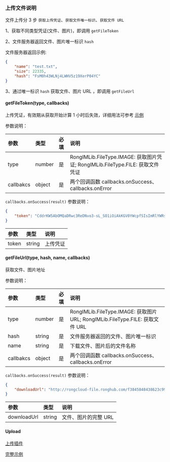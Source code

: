 ### 上传文件说明

文件上传分 3 步 `获取上传凭证`、`获取文件唯一标识`、`获取文件 URL`

1、获取不同类型凭证(文件、图片)，即调用 `getFileToken`

2、文件服务器返回文件、图片唯一标识 `hash`

文件服务器返回示例:

```json
{
	"name": "test.txt",
	"size": 22335,
	"hash": "FsM0h43WLNj4LWHV5z19XerP04YC"
}
```

3、通过唯一标识 `hash` 获取文件、图片 URL ，即调用 `getFileUrl`

#### getFileToken(type, callbacks)

上传凭证，有效期从获取开始计算 1 小时后失效，详细用法可参考 [示例](https://github.com/rongcloud/rongcloud-web-im-upload/blob/master/qiniu/message.html) 

参数说明：

| 参数   	 		|	类型		| 必填	| 说明 							|
| :----------------	|:--------	|:-----	|:------------------------------|
| type		  		| number 	| 	是 	| RongIMLib.FileType.IMAGE: 获取图片凭证; RongIMLib.FileType.FILE: 获取文件凭证|
| callbakcs		  	| object 	| 	是 	| 两个回调函数 callbacks.onSuccess、callbacks.onError|

`callbacks.onSuccess(result)` 参数说明：

```json
{
    "token": "CddrKW5AbOMQaDRwc3ReDNvo3-sL_SO1iOiAkKGV0YWcpfSIsImRlYWRsaW5lIjoxNTIwMjUzNTQ3fQ=="
}
```

| 参数   	 |	类型		| 说明	
| :----------|:--------	|:-----	
|	token	 |	string	| 上传凭证

#### getFileUrl(type, hash, name, callbacks)

获取文件、图片地址

参数说明：

| 参数   	 		|	类型		| 必填	| 说明 							|
| :----------------	|:--------	|:-----	|:------------------------------|
| type		  		| number 	| 	是 	| RongIMLib.FileType.IMAGE: 获取图片 URL; RongIMLib.FileType.FILE: 获取文件 URL|
| hash		  		| string 	| 	是 	| 文件服务器返回的文件、图片唯一标识|
| name				| string 	| 	是 	| 下载文件、图片后的文件名称|
| callbakcs		  	| object 	| 	是 	| 两个回调函数 callbacks.onSuccess、callbacks.onError|

`callbacks.onSuccess(result)` 参数说明：

```json
{
	"downloadUrl": "http://rongcloud-file.ronghub.com/f3845848438623c995.txt?attname=test.txt&e=6K676aCD-PfwDIdrEbQ="
}
```

| 参数   	 |	类型		| 说明	
| :----------|:--------	|:-----	
| downloadUrl|	string	| 文件、图片的完整 URL

#### Upload

[上传插件](https://github.com/rongcloud/rongcloud-web-im-upload/tree/master/qiniu)

[完整示例](https://github.com/rongcloud/rongcloud-web-im-upload/blob/master/qiniu/message.html)

